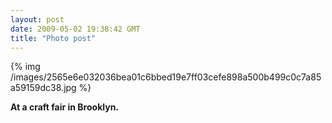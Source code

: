 ```yaml
---
layout: post
date: 2009-05-02 19:38:42 GMT
title: "Photo post"
---
```

{% img /images/2565e6e032036bea01c6bbed19e7ff03cefe898a500b499c0c7a85a59159dc38.jpg %}

<b>At a craft fair in Brooklyn.</b>